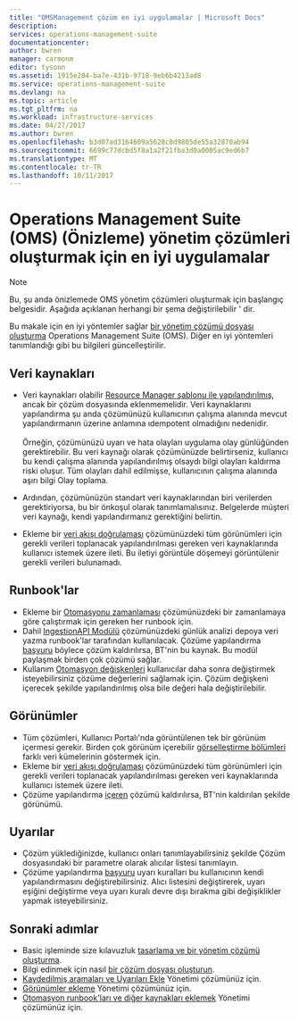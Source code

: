 ```yaml
---
title: "OMSManagement çözüm en iyi uygulamalar | Microsoft Docs"
description: 
services: operations-management-suite
documentationcenter: 
author: bwren
manager: carmonm
editor: tysonn
ms.assetid: 1915e204-ba7e-431b-9718-9eb6b4213ad8
ms.service: operations-management-suite
ms.devlang: na
ms.topic: article
ms.tgt_pltfrm: na
ms.workload: infrastructure-services
ms.date: 04/27/2017
ms.author: bwren
ms.openlocfilehash: b3d07ad3164609a5628c0d9805de55a32870ab94
ms.sourcegitcommit: 6699c77dcbd5f8a1a2f21fba3d0a0005ac9ed6b7
ms.translationtype: MT
ms.contentlocale: tr-TR
ms.lasthandoff: 10/11/2017
---
```

# <a name="best-practices-for-creating-management-solutions-in-operations-management-suite-oms-preview"></a>Operations Management Suite (OMS) (Önizleme) yönetim çözümleri oluşturmak için en iyi uygulamalar
> [!NOTE]
> Bu, şu anda önizlemede OMS yönetim çözümleri oluşturmak için başlangıç belgesidir. Aşağıda açıklanan herhangi bir şema değiştirilebilir ' dir.  

Bu makale için en iyi yöntemler sağlar [bir yönetim çözümü dosyası oluşturma](operations-management-suite-solutions-solution-file.md) Operations Management Suite (OMS).  Diğer en iyi yöntemleri tanımlandığı gibi bu bilgileri güncelleştirilir.

## <a name="data-sources"></a>Veri kaynakları
- Veri kaynakları olabilir [Resource Manager şablonu ile yapılandırılmış](../log-analytics/log-analytics-template-workspace-configuration.md), ancak bir çözüm dosyasında eklenmemelidir.  Veri kaynaklarını yapılandırma şu anda çözümünüzü kullanıcının çalışma alanında mevcut yapılandırmanın üzerine anlamına ıdempotent olmadığını nedenidir.<br><br>Örneğin, çözümünüzü uyarı ve hata olayları uygulama olay günlüğünden gerektirebilir.  Bu veri kaynağı olarak çözümünüzde belirtirseniz, kullanıcı bu kendi çalışma alanında yapılandırılmış olsaydı bilgi olayları kaldırma riski oluşur.  Tüm olayları dahil edilmişse, kullanıcının çalışma alanında aşırı bilgi Olay toplama.

- Ardından, çözümünüzün standart veri kaynaklarından biri verilerden gerektiriyorsa, bu bir önkoşul olarak tanımlamalısınız.  Belgelerde müşteri veri kaynağı, kendi yapılandırmanız gerektiğini belirtin.  
- Ekleme bir [veri akışı doğrulaması](../log-analytics/log-analytics-view-designer-tiles.md) çözümünüzdeki tüm görünümleri için gerekli verileri toplanacak yapılandırılması gereken veri kaynaklarında kullanıcı istemek üzere ileti.  Bu iletiyi görüntüle döşemeyi görüntülenir gerekli verileri bulunamadı.


## <a name="runbooks"></a>Runbook'lar
- Ekleme bir [Otomasyonu zamanlaması](../automation/automation-schedules.md) çözümünüzdeki bir zamanlamaya göre çalıştırmak için gereken her runbook için.
- Dahil [IngestionAPI Modülü](https://www.powershellgallery.com/packages/OMSIngestionAPI/1.5) çözümünüzdeki günlük analizi depoya veri yazma runbook'lar tarafından kullanılacak.  Çözüme yapılandırma [başvuru](operations-management-suite-solutions-solution-file.md#solution-resource) böylece çözüm kaldırılırsa, BT'nin bu kaynak.  Bu modül paylaşmak birden çok çözümü sağlar.
- Kullanım [Otomasyon değişkenleri](../automation/automation-schedules.md) kullanıcılar daha sonra değiştirmek isteyebilirsiniz çözüme değerlerini sağlamak için.  Çözüm değişkeni içerecek şekilde yapılandırılmış olsa bile değeri hala değiştirilebilir.

## <a name="views"></a>Görünümler
- Tüm çözümleri, Kullanıcı Portalı'nda görüntülenen tek bir görünüm içermesi gerekir.  Birden çok görünüm içerebilir [görselleştirme bölümleri](../log-analytics/log-analytics-view-designer-parts.md) farklı veri kümelerinin göstermek için.
- Ekleme bir [veri akışı doğrulaması](../log-analytics/log-analytics-view-designer-tiles.md) çözümünüzdeki tüm görünümleri için gerekli verileri toplanacak yapılandırılması gereken veri kaynaklarında kullanıcı istemek üzere ileti.
- Çözüme yapılandırma [içeren](operations-management-suite-solutions-solution-file.md#solution-resource) çözümü kaldırılırsa, BT'nin kaldırılan şekilde görünümü.

## <a name="alerts"></a>Uyarılar
- Çözüm yüklediğinizde, kullanıcı onları tanımlayabilirsiniz şekilde Çözüm dosyasındaki bir parametre olarak alıcılar listesi tanımlayın.
- Çözüme yapılandırma [başvuru](operations-management-suite-solutions-solution-file.md#solution-resource) uyarı kuralları bu kullanıcının kendi yapılandırmasını değiştirebilirsiniz.  Alıcı listesini değiştirerek, uyarı eşiğini değiştirme veya uyarı kuralı devre dışı bırakma gibi değişiklikler yapmak isteyebilirsiniz. 


## <a name="next-steps"></a>Sonraki adımlar
* Basic işleminde size kılavuzluk [tasarlama ve bir yönetim çözümü oluşturma](operations-management-suite-solutions-creating.md).
* Bilgi edinmek için nasıl [bir çözüm dosyası oluşturun](operations-management-suite-solutions-solution-file.md).
* [Kaydedilmiş aramaları ve Uyarıları Ekle](operations-management-suite-solutions-resources-searches-alerts.md) Yönetimi çözümünüz için.
* [Görünümler ekleme](operations-management-suite-solutions-resources-views.md) Yönetimi çözümünüz için.
* [Otomasyon runbook'ları ve diğer kaynakları eklemek](operations-management-suite-solutions-resources-automation.md) Yönetimi çözümünüz için.


